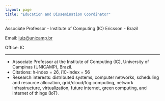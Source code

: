 ```yaml
---
layout: page
title: "Education and Dissemination Coordinator"
---
```



Associate Professor - Institute of Computing (IC)
Ericsson - Brazil

<!--- Phone: (000) 000-0000 -->

Email: luiz@unicamp.br

Office: IC

---
- Associate Professor at the Institute of Computing (IC), University of Campinas (UNICAMP), Brazil.
- Citations: h-index = 26, i10-index = 56
- Research interests: distributed systems, computer networks, scheduling and resource allocation, grid/cloud/fog computing, network infrastructure, virtualization, future internet, green computing, and internet of things (IoT).
